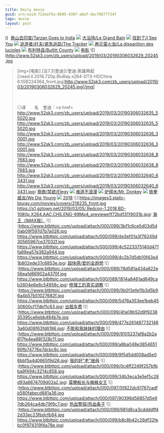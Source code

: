 ```yaml
---
title: Daily movie
guid: urn:uuid:f22eaf5a-8b05-430f-a8af-dacf8677f24f
tags: movie
layout: post
---
```


()
![]()
[泰山去印度/Tarzan Goes to India](magnet:?xt=urn:btih:b8d3f098961b402f46e390ab7e609b6823aebeac)
![](http://img.google.com.btba.xiaoeryi.com/upload/2019/03/06/14158-54q50522.big.jpg)
[大浴场/Le Grand Bain](magnet:?xt=urn:btih:1c02d785393f1a1cdc7edeb6396e19d2035124f3)
![](http://img.google.com.btba.xiaoeryi.com/upload/2019/03/06/971015g006585D.big.jpg)
[找到了/I See You](magnet:?xt=urn:btih:4beff9f885d60519180a96e512c9db4f642e0a5c)
![](http://img.google.com.btba.xiaoeryi.com/upload/2019/03/06/511z519681860A.big.jpg)
[追逐者/纤夫/紧急追踪/The Tracker](magnet:?xt=urn:btih:2b3de21fc10e3ef60c4bae3530e1888ed011ab95)
![](http://img.google.com.btba.xiaoeryi.com/upload/2019/03/06/9O053918V05151.big.jpg)
[再见萤火虫/La disparition des lucioles](magnet:?xt=urn:btih:4f9c672652bcf4d6f0026c25ce2c2e99ed263dfb)
![](http://img.google.com.btba.xiaoeryi.com/upload/2019/03/06/5a81p811019252.big.jpg)
[布利特县/Bullitt County](magnet:?xt=urn:btih:0f45d9e1001367d492594248411a8ddf7bd76e51)
![](http://img.google.com.btba.xiaoeryi.com/upload/2019/03/06/408156281X551u.big.jpg)
[电影](magnet:?dn=Creed.II.2018.720p.BluRay.x264-DTS-HDChina[EtHD].torrent)
![](http://www.52sk3.com/zb_users/upload/2019/03/20190306032629_20245.jpg
>[img=[电影] [豆7.3]奎迪2/奎迪:英雄再起 Creed.II.2018.720p.BluRay.x264-DTS-HDChina 6.1GB224364_front.jpg]http://www.52sk3.com/zb_users/upload/2019/03/20190306032629_20245.jpg[/img]</a></p><br /><br />◎译　　名　奎迪：<a href=
http://www.52sk3.com/zb_users/upload/2019/03/20190306032635_55020.jpg
http://www.52sk3.com/zb_users/upload/2019/03/20190306032635_55020.jpg
http://www.52sk3.com/zb_users/upload/2019/03/20190306032636_30001.jpg
http://www.52sk3.com/zb_users/upload/2019/03/20190306032636_30001.jpg
http://www.52sk3.com/zb_users/upload/2019/03/20190306032638_87683.jpg
http://www.52sk3.com/zb_users/upload/2019/03/20190306032638_87683.jpg
http://www.52sk3.com/zb_users/upload/2019/03/20190306032640_63431.jpg
http://www.52sk3.com/zb_users/upload/2019/03/20190306032640_63431.jpg)
[挽歌/禁欲/Elegy](magnet:?xt=urn:btih:57370f0514c37a3cc4b0252ba0dcb6b365992fb8)
![](http://img.google.com.btba.xiaoeryi.com/upload/2014/11/01/O33rCOnp3Ap3.big.jpg)
[难道不浪漫](ed2k://|file|难道不浪漫.720p.BD中英双字[最新电影www.77kyy.com](ED2000.COM).mp4|1216296570|EB5940EA041FB7A9F7D409FA15E5A7E7|h=EISL72NGYKP6E3BLQ2AYS2HTLJ7DSRY5|/难道不浪漫.720p.BD中英双字.mp4)
![](https://tu.66vod.net/2019/0379.jpg)
[驴得水/Mr. Donkey](magnet:?xt=urn:btih:259beebae7e3909feb3bf62df395b6da195bedfa)
![](http://img.google.com.btba.xiaoeryi.com/upload/2016/10/28/741Q76657H0371.big.jpg)
[铁拳威龙/We Die Young](magnet:?xt=urn:btih:fed93fc3507047d431253ce9da0e9535366fb6fe)
![](http://img.google.com.btba.xiaoeryi.com/upload/2019/03/05/q157081503I119.big.jpg)
[2018](magnet:?xt=urn:btih:867DC74AA2E270A2E0256C6BBF003EC1BD761811)
![](https://images3.static-bluray.com/movies/covers/218235_front.jpg
https://s1.gztown.net/2019/03/05/.Redcon-1.2018.BD-1080p.X264.AAC.CHS.ENG-99Mp4_previewe1f72bd13119031b.jpg)
[海王（IMAX版）](magnet:?xt=urn:btih:4F7A94B5DD1DFA27C920716C710158754D308B96E)
![](https://www.btbttpic.com/upload/attach/000/099/3bf1c6ce5d03d5d0ab09f597d7b7a026.jpg
https://www.btbttpic.com/upload/attach/000/099/de3ef01a3f76249d30565967ce37032f.jpg
https://www.btbttpic.com/upload/attach/000/099/4c5223375140d471fa89ea57e382a944.jpg
https://www.btbttpic.com/upload/attach/000/099/4c2b7d5db10f43e41b802ede37c6853e.jpg)
[超快感/爱的全遐想](magnet:?xt=urn:btih:4F7A94B5DD1DFA27C20716C710158754D308B96E)
![](https://www.btbttpic.com/upload/attach/000/089/78d581a434a822e56ea1d66902a4370f.jpg
https://www.btbttpic.com/upload/attach/000/089/1814a8461ad649cab2604e6e8c54958c.jpg)
[修理工的真实调教](magnet:?xt=urn:btih:72C82DA4DF3A5FA671BE87AE96BF3130C280B6B)
![](https://www.btbttpic.com/upload/attach/000/099/0b0f3efe11b3d5b96a4b57b51027682f.jpg
https://www.btbttpic.com/upload/attach/000/099/5d76a353ee1beb4530600cf17db11c63.jpg)
[出租车费](magnet:?xt=urn:btih:72C82DAF3A65FA671BE87AE96BF3130C280B6B)
![](https://www.btbttpic.com/upload/attach/000/099/4fa09b52d9f923835395ce6ebb484b7e.jpg
https://www.btbttpic.com/upload/attach/000/099/477e2614877321483a60d08f63fd6196.jpg)
[不能和我妹妹的理由](magnet:?xt=urn:btih:72C82DA4F3A65FA671BE87AE96BF3130C280B6B)
![](https://www.btbttpic.com/upload/attach/000/099/9105237af8a2b2a817fe4ea88f328c11.jpg
https://www.btbttpic.com/upload/attach/000/099/a8ba048e385465190fb74776e7dcbc8c.jpg
https://www.btbttpic.com/upload/attach/000/099/9f5d5dd008ad5e06bbf5a4d0665f9d26.jpg)
[我的好&quot;老&quot;继母](magnet:?xt=urn:btih:72C82DA4F3A65FA671BE87AE96BF3130C280B6B)
![](https://www.btbttpic.com/upload/attach/000/099/0c4ff2249f257bfbba9f494c3214c858.jpg
https://www.btbttpic.com/upload/attach/000/099/34b3eca3e5ef5c28d93a8674709d02a2.jpg)
[莫滕船长与蜘蛛女王](magnet:?xt=urn:btih:72C82DA4DF3A65FA671BE87AE96BF3130C280B6B)
![](https://www.btbttpic.com/upload/attach/000/097/5f822dc61767cadfb580fabecd881a36.jpg
https://www.btbttpic.com/upload/attach/000/097/90396d56857d5e97db264ca4db79f9c7.jpg)
[热血警探/热血条子](magnet:?xt=urn:btih:4226ABF59AF81BD0D9D564A35624A39596801991)
![](https://www.btbttpic.com/upload/attach/000/099/681d8ca3cddddff42d33ec23fbdcfb84.jpg
https://www.btbttpic.com/upload/attach/000/099/b8c8b42c28df32febc0f974319f4a78e.jpg)
